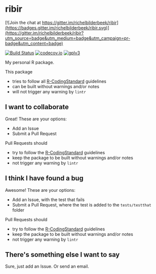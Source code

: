# ribir

[![Join the chat at https://gitter.im/richelbilderbeek/ribir](https://badges.gitter.im/richelbilderbeek/ribir.svg)](https://gitter.im/richelbilderbeek/ribir?utm_source=badge&utm_medium=badge&utm_campaign=pr-badge&utm_content=badge)

[![Build Status](https://travis-ci.org/richelbilderbeek/ribir.svg?branch=master)](https://travis-ci.org/richelbilderbeek/ribir)
[![codecov.io](https://codecov.io/github/richelbilderbeek/ribir/coverage.svg?branch=master)](https://codecov.io/github/richelbilderbeek/ribir?branch=master)
[![gplv3](http://www.gnu.org/graphics/gplv3-88x31.png)](http://www.gnu.org/licenses/gpl.html)

My personal R package.

This package 
 * tries to follow all [R-CodingStandard](https://github.com/richelbilderbeek/R-CodingStandard) guidelines
 * can be built without warnings and/or notes
 * will not trigger any warning by `lintr`


## I want to collaborate

Great! These are your options:

 * Add an Issue
 * Submit a Pull Request

Pull Requests should
 * try to follow the [R-CodingStandard](https://github.com/richelbilderbeek/R-CodingStandard) guidelines
 * keep the package to be built without warnings and/or notes
 * not trigger any warning by `lintr`

## I think I have found a bug

Awesome! These are your options:

 * Add an Issue, with the test that fails
 * Submit a Pull Request, where the test is added to the `tests/testthat` folder

Pull Requests should
 * try to follow the [R-CodingStandard](https://github.com/richelbilderbeek/R-CodingStandard) guidelines
 * keep the package to be built without warnings and/or notes
 * not trigger any warning by `lintr`

## There's something else I want to say

Sure, just add an Issue. Or send an email.
